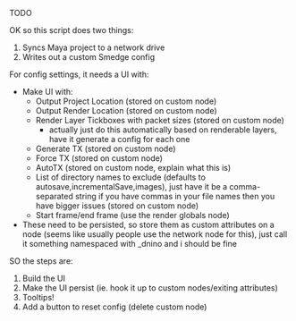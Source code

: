 TODO

OK so this script does two things:

1. Syncs Maya project to a network drive
2. Writes out a custom Smedge config

For config settings, it needs a UI with:

- Make UI with:
  - Output Project Location (stored on custom node)
  - Output Render Location (stored on custom node)
  - Render Layer Tickboxes with packet sizes (stored on custom node)
    - actually just do this automatically based on renderable layers, have it generate a config for each one
  - Generate TX (stored on custom node)
  - Force TX (stored on custom node)
  - AutoTX (stored on custom node, explain what this is)
  - List of directory names to exclude (defaults to autosave,incrementalSave,images), just have it be a comma-separated string if you have commas in your file names then you have bigger issues (stored on custom node)
  - Start frame/end frame (use the render globals node)
- These need to be persisted, so store them as custom attributes on a node (seems like usually people use the network node for this), just call it something namespaced with _dnino and i should be fine



SO the steps are:

1. Build the UI
2. Make the UI persist (ie. hook it up to custom nodes/exiting attributes)
3. Tooltips!
4. Add a button to reset config (delete custom node)